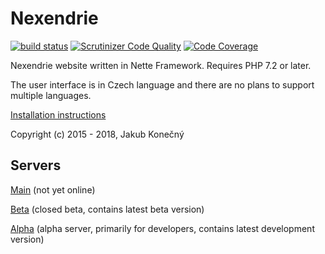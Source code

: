 Nexendrie
=========

[![build status](https://gitlab.com/nexendrie/nexendrie/badges/master/pipeline.svg)](https://gitlab.com/nexendrie/nexendrie/commits/master) [![Scrutinizer Code Quality](https://scrutinizer-ci.com/g/nexendrie/nexendrie/badges/quality-score.png?b=master)](https://scrutinizer-ci.com/g/nexendrie/nexendrie/?branch=master) [![Code Coverage](https://scrutinizer-ci.com/g/nexendrie/nexendrie/badges/coverage.png?b=master)](https://scrutinizer-ci.com/g/nexendrie/nexendrie/?branch=master)

Nexendrie website written in Nette Framework. Requires PHP 7.2 or later.

The user interface is in Czech language and there are no plans to support multiple languages.

[Installation instructions](INSTALL.md)

Copyright (c) 2015 - 2018, Jakub Konečný

Servers
-------

[Main](https://www.nexendrie.cz) (not yet online)

[Beta](https://beta.nexendrie.cz) (closed beta, contains latest beta version)

[Alpha](https://alpha.nexendrie.cz) (alpha server, primarily for developers, contains latest development version)
